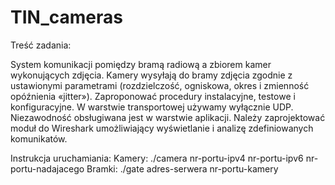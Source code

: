 # TIN_cameras
Treść zadania:

System komunikacji pomiędzy bramą radiową a zbiorem kamer wykonujących zdjęcia.
Kamery wysyłają do bramy zdjęcia zgodnie z ustawionymi parametrami (rozdzielczość, ogniskowa, okres i zmienność opóźnienia «jitter»). Zaproponować procedury instalacyjne, testowe i konfiguracyjne. W warstwie transportowej używamy wyłącznie UDP. Niezawodność obsługiwana jest w warstwie aplikacji. Należy zaprojektować moduł do Wireshark umożliwiający wyświetlanie i analizę zdefiniowanych komunikatów.

Instrukcja uruchamiania:
Kamery: ./camera nr-portu-ipv4 nr-portu-ipv6 nr-portu-nadajacego
Bramki: ./gate adres-serwera nr-portu-kamery
